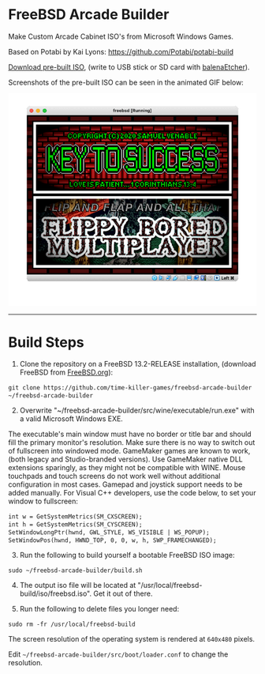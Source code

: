 # FreeBSD Arcade Builder

Make Custom Arcade Cabinet ISO's from Microsoft Windows Games.

Based on Potabi by Kai Lyons: https://github.com/Potabi/potabi-build

[Download pre-built ISO](https://drive.google.com/drive/folders/1Wy4dKiv4iAsebTv_V8W-aqdpFZwAZQ84?usp=share_link), (write to USB stick or SD card with [balenaEtcher](https://www.balena.io/etcher/)).

Screenshots of the pre-built ISO can be seen in the animated GIF below:

![slideshow.gif](https://github.com/time-killer-games/freebsd-arcade-builder/raw/main/slideshow.gif "slideshow")

---------------------------------------------------------------------

# Build Steps

1) Clone the repository on a FreeBSD 13.2-RELEASE installation, (download FreeBSD from [FreeBSD.org](https://www.freebsd.org/)):

```
git clone https://github.com/time-killer-games/freebsd-arcade-builder ~/freebsd-arcade-builder
```

2) Overwrite "~/freebsd-arcade-builder/src/wine/executable/run.exe" with a valid Microsoft Windows EXE. 

The executable's main window must have no border or title bar and should fill the primary monitor's resolution. Make sure there is no way to switch out of fullscreen into windowed mode. GameMaker games are known to work, (both legacy and Studio-branded versions). Use GameMaker native DLL extensions sparingly, as they might not be compatible with WINE. Mouse touchpads and touch screens do not work well without additional configuration in most cases. Gamepad and joystick support needs to be added manually. For Visual C++ developers, use the code below, to set your window to fullscreen: 

```
int w = GetSystemMetrics(SM_CXSCREEN);
int h = GetSystemMetrics(SM_CYSCREEN);
SetWindowLongPtr(hwnd, GWL_STYLE, WS_VISIBLE | WS_POPUP);
SetWindowPos(hwnd, HWND_TOP, 0, 0, w, h, SWP_FRAMECHANGED);
```

3) Run the following to build yourself a bootable FreeBSD ISO image:

```
sudo ~/freebsd-arcade-builder/build.sh
```

4) The output iso file will be located at "/usr/local/freebsd-build/iso/freebsd.iso". Get it out of there.

5) Run the following to delete files you longer need:

```
sudo rm -fr /usr/local/freebsd-build
```

The screen resolution of the operating system is rendered at `640x480` pixels. 

Edit `~/freebsd-arcade-builder/src/boot/loader.conf` to change the resolution.
